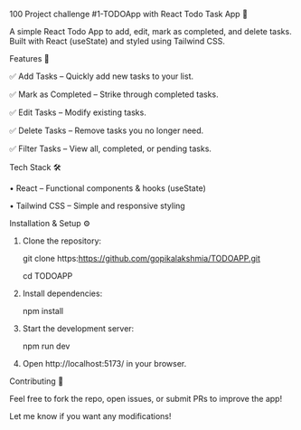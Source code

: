 100 Project challenge #1-TODOApp with React
Todo Task App 📝

A simple React Todo App to add, edit, mark as completed, and delete tasks. Built with React (useState) and styled using Tailwind CSS.

Features 🚀

✅ Add Tasks – Quickly add new tasks to your list.

✅ Mark as Completed – Strike through completed tasks.

✅ Edit Tasks – Modify existing tasks.

✅ Delete Tasks – Remove tasks you no longer need.

✅ Filter Tasks – View all, completed, or pending tasks.


Tech Stack 🛠

• React – Functional components & hooks (useState)

• Tailwind CSS – Simple and responsive styling

Installation & Setup ⚙️

1. Clone the repository:

   git clone https:https://github.com/gopikalakshmia/TODOAPP.git

   cd TODOAPP

2. Install dependencies:
   
   npm install

3. Start the development server:
   
   npm run dev

4. Open http://localhost:5173/ in your browser.


Contributing 🤝

Feel free to fork the repo, open issues, or submit PRs to improve the app!

Let me know if you want any modifications!

